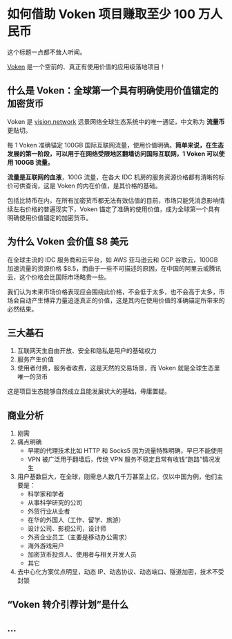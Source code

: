 # 如何借助 Voken 项目赚取至少 100 万人民币

这个标题一点都不耸人听闻。

[Voken](https://voken.io/zh_CN/latest) 是一个空前的、真正有使用价值的应用级落地项目！


## 什么是 Voken：全球第一个具有明确使用价值锚定的加密货币

Voken 是 [vision.network](https://vision.network/zh-cn) 远景网络全球生态系统中的唯一通证，中文称为 **流量币** 更贴切。

每 1 Voken 准确锚定 100GB 国际互联网流量，使用价值明确。**简单来说，在生态发展的第一阶段，可以用于在网络受限地区翻墙访问国际互联网，1 Voken 可以使用 100GB 流量。**

**流量是互联网的血液**，100G 流量，在各大 IDC 机房的服务资源价格都有清晰的标价可供查询，这是 Voken 的内在价值，是其价格的基础。

包括比特币在内，在所有加密货币都无法有效估值的目前，市场只能凭消息影响情续左右价格的普遍现实下，Voken 锚定了准确的使用价值，成为全球第一个具有明确使用价值锚定的加密货币。


## 为什么 Voken 会价值 $8 美元

在全球主流的 IDC 服务商和云平台，如 AWS 亚马逊云和 GCP 谷歌云，100GB 加速流量的资源价格 $8.5，而由于一些不可描述的原因，在中国的阿里云或腾讯云，这个价格会比国际市场略贵一些。

我们认为未来市场价格表现应会围绕此价格，不会低于太多，也不会高于太多，市场会自动产生博弈力量追逐真正的价值，这是其内在使用价值的准确锚定所带来的必然结果。


## 三大基石

1. 互联网天生自由开放、安全和隐私是用户的基础权力
2. 服务产生价值
3. 使用者付费，服务者收费，这是天然的交易场景，而 Voken 就是全球生态里唯一的货币

这是项目生态能够自然成立且能发展状大的基础，毋庸置疑。


## 商业分析

1. 刚需
2. 痛点明确
   - 早期的代理技术比如 HTTP 和 Socks5 因为流量特殊明确，早已不能使用
   - VPN 被广泛用于翻墙后，传统 VPN 服务不稳定且常有收钱“跑路”情况发生
3. 用户基数巨大，在全球，刚需总人数几千万甚至上亿，仅以中国为例，他们主要是：
   - 科学家和学者
   - 从事科学研究的公司
   - 外贸行业从业者
   - 在华的外国人（工作、留学、旅游）
   - 设计公司、影视公司，设计师
   - 外资企业员工（主要是移动办公需求）
   - 海外游戏用户
   - 加密货币投资人、使用者与相关开发人员
   - 其它
4. 去中心化方案优点明显，动态 IP、动态协议、动态端口、隧道加密，技术不受封锁


## “Voken 转介引荐计划”是什么

## ...

